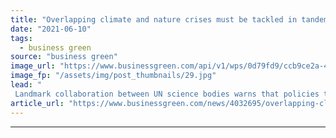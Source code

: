 ```yaml
---
title: "Overlapping climate and nature crises must be tackled in tandem, UN panel warns"
date: "2021-06-10"
tags: 
  - business green
source: "business green"
image_url: "https://www.businessgreen.com/api/v1/wps/0d79fd9/ccb9ce2a-49fd-45ce-ae13-01de72b48e6e/4/iStock-978432830-185x114.jpg"
image_fp: "/assets/img/post_thumbnails/29.jpg"
lead: "
 Landmark collaboration between UN science bodies warns that policies to date have failed to account for the interconnected nature of biodiversity loss and climate change ..."
article_url: "https://www.businessgreen.com/news/4032695/overlapping-climate-nature-crises-tackled-tandem-panel-warns"
---
```


---
